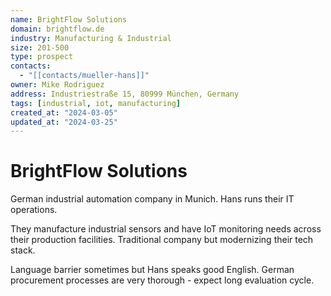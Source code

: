 ```yaml
---
name: BrightFlow Solutions
domain: brightflow.de
industry: Manufacturing & Industrial
size: 201-500
type: prospect
contacts:
  - "[[contacts/mueller-hans]]"
owner: Mike Rodriguez
address: Industriestraße 15, 80999 München, Germany
tags: [industrial, iot, manufacturing]
created_at: "2024-03-05"
updated_at: "2024-03-25"
---
```


# BrightFlow Solutions

German industrial automation company in Munich. Hans runs their IT operations.

They manufacture industrial sensors and have IoT monitoring needs across their production facilities. Traditional company but modernizing their tech stack.

Language barrier sometimes but Hans speaks good English. German procurement processes are very thorough - expect long evaluation cycle.